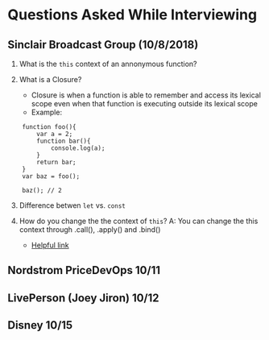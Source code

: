 # Questions Asked While Interviewing

## Sinclair Broadcast Group (10/8/2018)

1. What is the `this` context of an annonymous function?

2. What is a Closure?
    * Closure is when a function is able to remember and access its lexical scope even when that function is executing outside its lexical scope 
    * Example:
   
````
    function foo(){
        var a = 2;
        function bar(){
            console.log(a);
        }
        return bar;
    }
    var baz = foo();

    baz(); // 2

````

3. Difference betwen `let` vs. `const`

4. How do you change the the context of `this`?
   A: You can change the this context through .call(), .apply() and .bind()
   * [Helpful link](https://toddmotto.com/understanding-the-this-keyword-in-javascript/)


## Nordstrom PriceDevOps 10/11





## LivePerson (Joey Jiron) 10/12


## Disney 10/15
